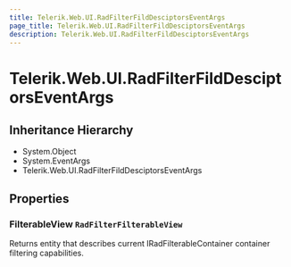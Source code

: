 ```yaml
---
title: Telerik.Web.UI.RadFilterFildDesciptorsEventArgs
page_title: Telerik.Web.UI.RadFilterFildDesciptorsEventArgs
description: Telerik.Web.UI.RadFilterFildDesciptorsEventArgs
---
```


# Telerik.Web.UI.RadFilterFildDesciptorsEventArgs

## Inheritance Hierarchy

* System.Object
* System.EventArgs
* Telerik.Web.UI.RadFilterFildDesciptorsEventArgs

## Properties

###  FilterableView `RadFilterFilterableView`

Returns entity that describes current IRadFilterableContainer container filtering capabilities.

